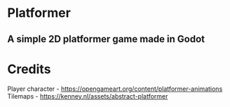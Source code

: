 # Platformer
A simple 2D platformer game made in Godot
---
# Credits
Player character - https://opengameart.org/content/platformer-animations
Tilemaps - https://kenney.nl/assets/abstract-platformer
